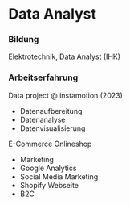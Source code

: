 # Data Analyst

### Bildung
Elektrotechnik, Data Analyst (IHK)

### Arbeitserfahrung
Data project @ instamotion (2023)
- Datenaufbereitung
- Datenanalyse
- Datenvisualisierung

E-Commerce Onlineshop
- Marketing
- Google Analytics
- Social Media Marketing
- Shopify Webseite
- B2C

  
